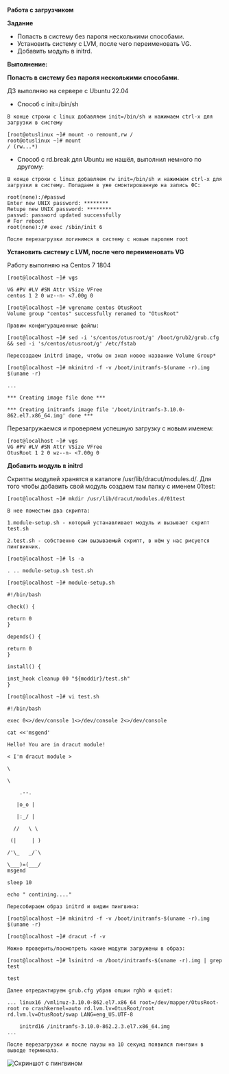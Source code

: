 **Работа с загрузчиком**

**Задание**

- Попасть в систему без пароля несколькими способами.
- Установить систему с LVM, после чего переименовать VG.
- Добавить модуль в initrd.

**Выполнение:**

**Попасть в систему без пароля несколькими способами.**

ДЗ выполняю на сервере с Ubuntu 22.04

- Способ c init=/bin/sh
```
В конце строки с linux добавляем init=/bin/sh и нажимаем сtrl-x для
загрузки в систему

[root@otuslinux ~]# mount -o remount,rw /
root@otuslinux ~]# mount
/ (rw...*)
```

- Способ с rd.break для Ubuntu не нашёл, выполнил немного по другому:
```
В конце строки с linux добавляем rw init=/bin/sh и нажимаем сtrl-x для
загрузки в систему. Попадаем в уже смонтированную на запись ФС:

root(none):/#passwd
Enter new UNIX password: ********
Retupe new UNIX password: ********
passwd: password updated successfully
# For reboot
root(none):/# exec /sbin/init 6

После перезагрузки логинимся в систему с новым паролем root
```


**Установить систему с LVM, после чего переименовать VG**

Работу выполняю на Centos 7 1804

```
[root@localhost ~]# vgs

VG #PV #LV #SN Attr VSize VFree
centos 1 2 0 wz--n- <7.00g 0

[root@localhost ~]# vgrename centos OtusRoot
Volume group "centos" successfully renamed to "OtusRoot"

Правим конфигурационные файлы:

[root@localhost ~]# sed -i 's/centos/otusroot/g' /boot/grub2/grub.cfg && sed -i 's/centos/otusroot/g' /etc/fstab

Пересоздаем initrd image, чтобы он знал новое название Volume Group*

[root@localhost ~]# mkinitrd -f -v /boot/initramfs-$(uname -r).img $(uname -r)

...

*** Creating image file done ***

*** Creating initramfs image file '/boot/initramfs-3.10.0-862.el7.x86_64.img' done ***
```

Перезагружаемся и проверяем успешную загрузку с новым именем:
```
[root@localhost ~]# vgs
VG #PV #LV #SN Attr VSize VFree
OtusRoot 1 2 0 wz--n- <7.00g 0
```

**Добавить модуль в initrd**

Скрипты модулей хранятся в каталоге /usr/lib/dracut/modules.d/. Для того чтобы добавить свой модуль создаем там папку с именем 01test:
```
[root@localhost ~]# mkdir /usr/lib/dracut/modules.d/01test

В нее поместим два скрипта:

1.module-setup.sh - который устанавливает модуль и вызывает скрипт test.sh

2.test.sh - собственно сам вызываемый скрипт, в нём у нас рисуется пингвинчик.

[root@localhost ~]# ls -a

. .. module-setup.sh test.sh

[root@localhost ~]# module-setup.sh

#!/bin/bash

check() {

return 0
}

depends() {

return 0
}

install() {

inst_hook cleanup 00 "${moddir}/test.sh"
}

[root@localhost ~]# vi test.sh

#!/bin/bash

exec 0<>/dev/console 1<>/dev/console 2<>/dev/console

cat <<'msgend'

Hello! You are in dracut module!

< I'm dracut module >

\

\

    .--.

   |o_o |

   |:_/ |

  //   \ \

 (|     | )

/'\_   _/`\

\___)=(___/
msgend

sleep 10

echo " contining...."

Пересобираем образ initrd и видим пингвина:

[root@localhost ~]# mkinitrd -f -v /boot/initramfs-$(uname -r).img $(uname -r)

[root@localhost ~]# dracut -f -v

Можно проверить/посмотреть какие модули загружены в образ:

[root@localhost ~]# lsinitrd -m /boot/initramfs-$(uname -r).img | grep test

test

Далее отредактируем grub.cfg убрав опции rghb и quiet:

... linux16 /vmlinuz-3.10.0-862.el7.x86_64 root=/dev/mapper/OtusRoot-root ro crashkernel=auto rd.lvm.lv=OtusRoot/root rd.lvm.lv=OtusRoot/swap LANG=eng_US.UTF-8

    initrd16 /initramfs-3.10.0-862.2.3.el7.x86_64.img
...

После перезагрузки и после паузы на 10 секунд появился пингвин в выводе терминала.
```
![Скриншот с пингвином](https://github.com/hellolightSP/otus_hw7/blob/main/init.xcf)
